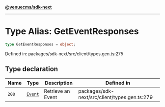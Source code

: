 [**@venuecms/sdk-next**](../Index.md)

***

# Type Alias: GetEventResponses

```ts
type GetEventResponses = object;
```

Defined in: packages/sdk-next/src/client/types.gen.ts:275

## Type declaration

| Name | Type | Description | Defined in |
| ------ | ------ | ------ | ------ |
| <a id="200"></a> `200` | [`Event`](Event.md) | Retrieve an Event | packages/sdk-next/src/client/types.gen.ts:279 |
